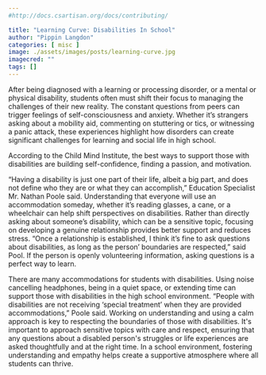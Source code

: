 ```yaml
---
#http://docs.csartisan.org/docs/contributing/

title: "Learning Curve: Disabilities In School"
author: "Pippin Langdon"
categories: [ misc ]
image: ./assets/images/posts/learning-curve.jpg
imagecred: ""
tags: []
---
```

After being diagnosed with a learning or processing disorder, or a mental or physical disability, students often must shift their focus to managing the challenges of their new reality. The constant questions from peers can trigger feelings of self-consciousness and anxiety. Whether it’s strangers asking about a mobility aid, commenting on stuttering or tics, or witnessing a panic attack, these experiences highlight how disorders can create significant challenges for learning and social life in high school.

According to the Child Mind Institute, the best ways to support those with disabilities are building self-confidence, finding a passion, and motivation. 

“Having a disability is just one part of their life, albeit a big part, and does not define who they are or what they can accomplish,” Education Specialist Mr. Nathan Poole said. Understanding that everyone will use an accommodation someday, whether it’s reading glasses, a cane, or a wheelchair can help shift perspectives on disabilities. Rather than directly asking about someone’s disability, which can be a sensitive topic, focusing on developing a genuine relationship provides better support and reduces stress. “Once a relationship is established, I think it’s fine to ask questions about disabilities, as long as the person’ boundaries are respected,” said Pool. If the person is openly volunteering information, asking questions is a perfect way to learn. 

There are many accommodations for students with disabilities. Using noise cancelling headphones, being in a quiet space, or extending time can support those with disabilities in the high school environment. “People with disabilities are not receiving ‘special treatment’ when they are provided accommodations,” Poole said. Working on understanding and using a calm approach is key to respecting the boundaries of those with disabilities. It's important to approach sensitive topics with care and respect, ensuring that any questions about a disabled person's struggles or life experiences are asked thoughtfully and at the right time. In a school environment, fostering understanding and empathy helps create a supportive atmosphere where all students can thrive.